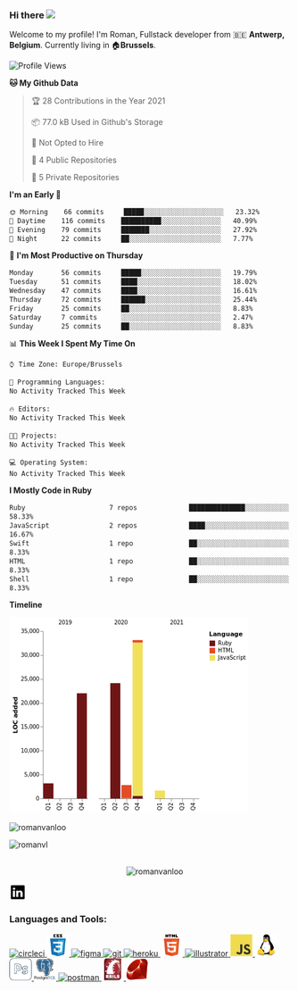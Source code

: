 <!-- ![Banner](https://github.com/kmhmubin/kmhmubin/blob/master/GitHub-Profile-Cover.jpg) -->
<!-- CHANGE TO CORRECT COVER PHOTO -->


### Hi there <img src="https://media.giphy.com/media/hvRJCLFzcasrR4ia7z/giphy.gif" width="25px">

Welcome to my profile!
I'm Roman, Fullstack developer from 🇧🇪 <b>Antwerp, Belgium</b>. Currently living in 🏠<b>Brussels</b>.


<!--START_SECTION:waka-->
![Profile Views](http://img.shields.io/badge/Profile%20Views-8-blue)

**🐱 My Github Data** 

> 🏆 28 Contributions in the Year 2021
 > 
> 📦 77.0 kB Used in Github's Storage 
 > 
> 🚫 Not Opted to Hire
 > 
> 📜 4 Public Repositories 
 > 
> 🔑 5 Private Repositories  
 > 
**I'm an Early 🐤** 

```text
🌞 Morning    66 commits     █████░░░░░░░░░░░░░░░░░░░░   23.32% 
🌆 Daytime    116 commits    ██████████░░░░░░░░░░░░░░░   40.99% 
🌃 Evening    79 commits     ███████░░░░░░░░░░░░░░░░░░   27.92% 
🌙 Night      22 commits     ██░░░░░░░░░░░░░░░░░░░░░░░   7.77%

```
📅 **I'm Most Productive on Thursday** 

```text
Monday       56 commits     █████░░░░░░░░░░░░░░░░░░░░   19.79% 
Tuesday      51 commits     ████░░░░░░░░░░░░░░░░░░░░░   18.02% 
Wednesday    47 commits     ████░░░░░░░░░░░░░░░░░░░░░   16.61% 
Thursday     72 commits     ██████░░░░░░░░░░░░░░░░░░░   25.44% 
Friday       25 commits     ██░░░░░░░░░░░░░░░░░░░░░░░   8.83% 
Saturday     7 commits      ░░░░░░░░░░░░░░░░░░░░░░░░░   2.47% 
Sunday       25 commits     ██░░░░░░░░░░░░░░░░░░░░░░░   8.83%

```


📊 **This Week I Spent My Time On** 

```text
⌚︎ Time Zone: Europe/Brussels

💬 Programming Languages: 
No Activity Tracked This Week

🔥 Editors: 
No Activity Tracked This Week

🐱‍💻 Projects: 
No Activity Tracked This Week

💻 Operating System: 
No Activity Tracked This Week

```

**I Mostly Code in Ruby** 

```text
Ruby                     7 repos             ██████████████░░░░░░░░░░░   58.33% 
JavaScript               2 repos             ████░░░░░░░░░░░░░░░░░░░░░   16.67% 
Swift                    1 repo              ██░░░░░░░░░░░░░░░░░░░░░░░   8.33% 
HTML                     1 repo              ██░░░░░░░░░░░░░░░░░░░░░░░   8.33% 
Shell                    1 repo              ██░░░░░░░░░░░░░░░░░░░░░░░   8.33%

```


**Timeline**

![Chart not found](https://raw.githubusercontent.com/RomanVanLoo/RomanVanLoo/master/charts/bar_graph.png) 


<!--END_SECTION:waka-->


<!-- PROFILE VIEWS, no idea if this will be depressing haha -->
<p align="left"> <img src="https://komarev.com/ghpvc/?username=romanvanloo&label=Profile%20views&color=0e75b6&style=flat" alt="romanvanloo" /> </p>


<!-- BUY ME A COFFEE -->
<p><a href="https://www.buymeacoffee.com/romanvl"> <img align="left" src="https://cdn.buymeacoffee.com/buttons/v2/default-yellow.png" height="50" width="210" alt="romanvl" /></a></p><br><br>


<!-- Gitub Stats -->
<!-- Github Streak -->
<p><img src="https://github-readme-streak-stats.herokuapp.com/?user=romanvanloo&" alt="romanvanloo" /></p>


<!-- Crypto Enthousiast -->
<!-- Ethereum donate address -->


<!-- Linkedin -->
<a href="https://linkedin.com/in/romanvanloo" target="blank"><img align="center" src="https://github.com/romanvanloo/romanvanloo/blob/master/assets/linkedin.svg" alt="romanvanloo" height="30" width="30" /></a>


<!-- Languages + Tools icons -->
<h3 align="left">Languages and Tools:</h3>
<p align="left"> <a href="https://circleci.com" target="_blank"> <img src="https://www.vectorlogo.zone/logos/circleci/circleci-icon.svg" alt="circleci" width="40" height="40"/> </a> <a href="https://www.w3schools.com/css/" target="_blank"> <img src="https://raw.githubusercontent.com/devicons/devicon/master/icons/css3/css3-original-wordmark.svg" alt="css3" width="40" height="40"/> </a> <a href="https://www.figma.com/" target="_blank"> <img src="https://www.vectorlogo.zone/logos/figma/figma-icon.svg" alt="figma" width="40" height="40"/> </a> <a href="https://git-scm.com/" target="_blank"> <img src="https://www.vectorlogo.zone/logos/git-scm/git-scm-icon.svg" alt="git" width="40" height="40"/> </a> <a href="https://heroku.com" target="_blank"> <img src="https://www.vectorlogo.zone/logos/heroku/heroku-icon.svg" alt="heroku" width="40" height="40"/> </a> <a href="https://www.w3.org/html/" target="_blank"> <img src="https://raw.githubusercontent.com/devicons/devicon/master/icons/html5/html5-original-wordmark.svg" alt="html5" width="40" height="40"/> </a> <a href="https://www.adobe.com/in/products/illustrator.html" target="_blank"> <img src="https://www.vectorlogo.zone/logos/adobe_illustrator/adobe_illustrator-icon.svg" alt="illustrator" width="40" height="40"/> </a> <a href="https://developer.mozilla.org/en-US/docs/Web/JavaScript" target="_blank"> <img src="https://raw.githubusercontent.com/devicons/devicon/master/icons/javascript/javascript-original.svg" alt="javascript" width="40" height="40"/> </a> <a href="https://www.linux.org/" target="_blank"> <img src="https://raw.githubusercontent.com/devicons/devicon/master/icons/linux/linux-original.svg" alt="linux" width="40" height="40"/> </a> <a href="https://www.photoshop.com/en" target="_blank"> <img src="https://raw.githubusercontent.com/devicons/devicon/master/icons/photoshop/photoshop-line.svg" alt="photoshop" width="40" height="40"/> </a> <a href="https://www.postgresql.org" target="_blank"> <img src="https://raw.githubusercontent.com/devicons/devicon/master/icons/postgresql/postgresql-original-wordmark.svg" alt="postgresql" width="40" height="40"/> </a> <a href="https://postman.com" target="_blank"> <img src="https://www.vectorlogo.zone/logos/getpostman/getpostman-icon.svg" alt="postman" width="40" height="40"/> </a> <a href="https://rubyonrails.org" target="_blank"> <img src="https://raw.githubusercontent.com/devicons/devicon/master/icons/rails/rails-original-wordmark.svg" alt="rails" width="40" height="40"/> </a> <a href="https://www.ruby-lang.org/en/" target="_blank"> <img src="https://raw.githubusercontent.com/devicons/devicon/master/icons/ruby/ruby-original.svg" alt="ruby" width="40" height="40"/> </a> </p>